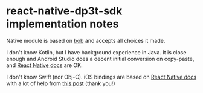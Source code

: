 # react-native-dp3t-sdk implementation notes

Native module is based on [bob](https://github.com/react-native-community/bob) and accepts all choices it made.

I don't know Kotlin, but I have background experience in Java. It is close enough and Android Studio does a decent initial conversion on copy-paste, and [React Native docs](https://reactnative.dev/docs/native-modules-android) are OK.

I don't know Swift (nor Obj-C). iOS bindings are based on [React Native docs](https://reactnative.dev/docs/native-modules-ios) with a lot of help from [this post](https://teabreak.e-spres-oh.com/swift-in-react-native-the-ultimate-guide-part-1-modules-9bb8d054db03) (thank you!)
